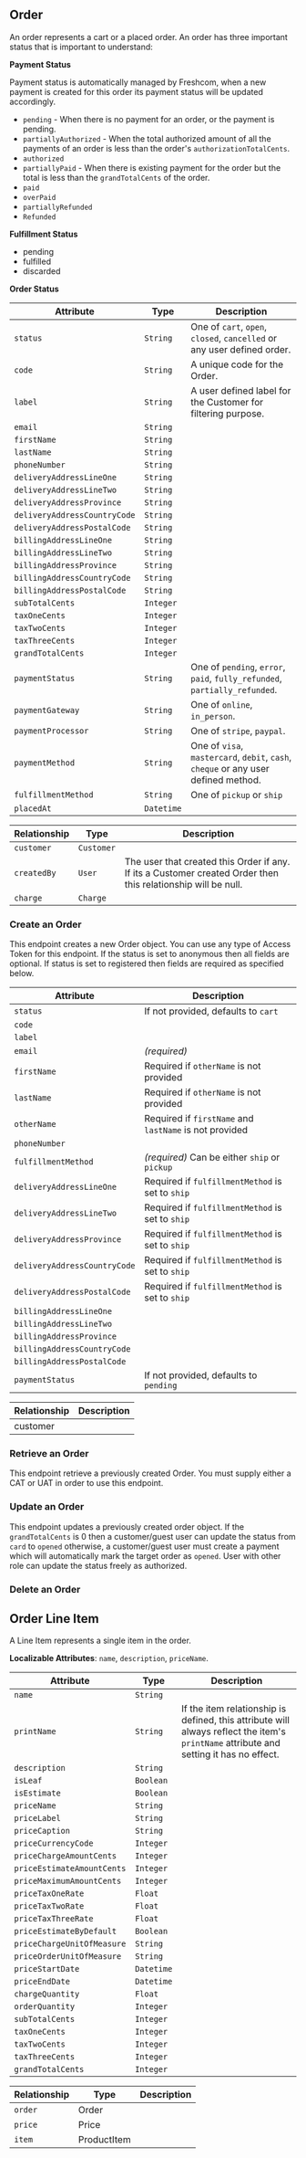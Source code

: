 ## Order

An order represents a cart or a placed order. An order has three important status that is important to understand:

**Payment Status**

Payment status is automatically managed by Freshcom, when a new payment is created for this order its payment status will be updated accordingly.

- `pending` - When there is no payment for an order, or the payment is pending.
- `partiallyAuthorized` - When the total authorized amount of all the payments of an order is less than the order's `authorizationTotalCents`.
- `authorized`
- `partiallyPaid` - When there is existing payment for the order but the total is less than the `grandTotalCents` of the order.
- `paid`
- `overPaid`
- `partiallyRefunded`
- `Refunded`

**Fulfillment Status**

- pending
- fulfilled
- discarded


**Order Status**

Attribute                    | Type       | Description
-----------------------------|------------|-------------|
`status`                     | `String`   | One of `cart`, `open`, `closed`, `cancelled` or any user defined order.
`code`                       | `String`   | A unique code for the Order.
`label`                      | `String`   | A user defined label for the Customer for filtering purpose.
`email`                      | `String`   |
`firstName`                  | `String`   |
`lastName`                   | `String`   |
`phoneNumber`                | `String`   |
`deliveryAddressLineOne`     | `String`   |
`deliveryAddressLineTwo`     | `String`   |
`deliveryAddressProvince`    | `String`   |
`deliveryAddressCountryCode` | `String`   |
`deliveryAddressPostalCode`  | `String`   |
`billingAddressLineOne`      | `String`   |
`billingAddressLineTwo`      | `String`   |
`billingAddressProvince`     | `String`   |
`billingAddressCountryCode`  | `String`   |
`billingAddressPostalCode`   | `String`   |
`subTotalCents`              | `Integer`  |
`taxOneCents`                | `Integer`  |
`taxTwoCents`                | `Integer`  |
`taxThreeCents`              | `Integer`  |
`grandTotalCents`            | `Integer`  |
`paymentStatus`              | `String`   | One of `pending`, `error`, `paid`, `fully_refunded`, `partially_refunded`.
`paymentGateway`             | `String`   | One of `online`, `in_person`.
`paymentProcessor`           | `String`   | One of `stripe`, `paypal`.
`paymentMethod`              | `String`   | One of `visa`, `mastercard`, `debit`, `cash`, `cheque` or any user defined method.
`fulfillmentMethod`          | `String`   | One of `pickup` or `ship`
`placedAt`                   | `Datetime` |


Relationship                        | Type                            | Description
------------------------------------|---------------------------------|-------------|
`customer`                          | `Customer`                      |
`createdBy`                         | `User`                          | The user that created this Order if any. If its a Customer created Order then this relationship will be null.
`charge`                            | `Charge`                        |

### Create an Order

This endpoint creates a new Order object. You can use any type of Access Token for this endpoint. If the status is set to anonymous then all fields are optional. If status is set to registered then fields are required as specified below.

Attribute                    | Description
-----------------------------|-----------------------|
`status`                     | If not provided, defaults to `cart`
`code`                       |
`label`                      |
`email`                      | _(required)_
`firstName`                  | Required if `otherName` is not provided
`lastName`                   | Required if `otherName` is not provided
`otherName`                  | Required if `firstName` and `lastName` is not provided
`phoneNumber`                |
`fulfillmentMethod`          | _(required)_ Can be either `ship` or `pickup`
`deliveryAddressLineOne`     | Required if `fulfillmentMethod` is set to `ship`
`deliveryAddressLineTwo`     | Required if `fulfillmentMethod` is set to `ship`
`deliveryAddressProvince`    | Required if `fulfillmentMethod` is set to `ship`
`deliveryAddressCountryCode` | Required if `fulfillmentMethod` is set to `ship`
`deliveryAddressPostalCode`  | Required if `fulfillmentMethod` is set to `ship`
`billingAddressLineOne`      |
`billingAddressLineTwo`      |
`billingAddressProvince`     |
`billingAddressCountryCode`  |
`billingAddressPostalCode`   |
`paymentStatus`              | If not provided, defaults to `pending`


Relationship       | Description
-------------------|-------------|
customer           |


### Retrieve an Order

This endpoint retrieve a previously created Order. You must supply either a CAT or UAT in order to use this endpoint.


### Update an Order

This endpoint updates a previously created order object. If the `grandTotalCents` is 0 then a customer/guest user can update
the status from `card` to `opened` otherwise, a customer/guest user must create a payment which will automatically mark the target
order as `opened`. User with other role can update the status freely as authorized.

### Delete an Order


## Order Line Item

A Line Item represents a single item in the order.

**Localizable Attributes**: `name`, `description`, `priceName`.

Attribute                    | Type       | Description
-----------------------------|------------|---------------|
`name`                       | `String`   |
`printName`                  | `String`   | If the item relationship is defined, this attribute will always reflect the item's `printName` attribute and setting it has no effect.
`description`                | `String`   |
`isLeaf`                     | `Boolean`  |
`isEstimate`                 | `Boolean`  |
`priceName`                  | `String`   |
`priceLabel`                 | `String`   |
`priceCaption`               | `String`   |
`priceCurrencyCode`          | `Integer`  |
`priceChargeAmountCents`     | `Integer`  |
`priceEstimateAmountCents`   | `Integer`  |
`priceMaximumAmountCents`    | `Integer`  |
`priceTaxOneRate`            | `Float`    |
`priceTaxTwoRate`            | `Float`    |
`priceTaxThreeRate`          | `Float`    |
`priceEstimateByDefault`     | `Boolean`  |
`priceChargeUnitOfMeasure`   | `String`   |
`priceOrderUnitOfMeasure`    | `String`   |
`priceStartDate`             | `Datetime` |
`priceEndDate`               | `Datetime` |
`chargeQuantity`             | `Float`    |
`orderQuantity`              | `Integer`  |
`subTotalCents`              | `Integer`  |
`taxOneCents`                | `Integer`  |
`taxTwoCents`                | `Integer`  |
`taxThreeCents`              | `Integer`  |
`grandTotalCents`            | `Integer`  |


Relationship                        | Type                     | Description
------------------------------------|--------------------------|-------------|
`order`                             | Order                    |
`price`                             | Price                    |
`item`                              | ProductItem              |
